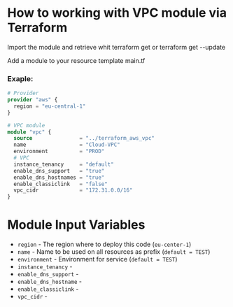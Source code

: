 # How to working with VPC module via Terraform

Import the module and retrieve whit terraform get or terraform get --update

Add a module to your resource template main.tf

### Exaple:
```terraform
# Provider
provider "aws" {
  region = "eu-central-1"
}

# VPC module
module "vpc" {
  source               = "../terraform_aws_vpc"
  name                 = "Cloud-VPC"
  environment          = "PROD"
  # VPC
  instance_tenancy     = "default"
  enable_dns_support   = "true"
  enable_dns_hostnames = "true"
  enable_classiclink   = "false"
  vpc_cidr             = "172.31.0.0/16"
}
```

# Module Input Variables
 
+ ```region``` - The region where to deploy this code (```eu-center-1```)
+ ```name``` - Name to be used on all resources as prefix (```default = TEST```)
+ ```environment``` - Environment for service (```default = TEST```)
+ ```instance_tenancy``` -  
+ ```enable_dns_support``` - 
+ ```enable_dns_hostname``` - 
+ ```enable_classiclink``` - 
+ ```vpc_cidr``` - 